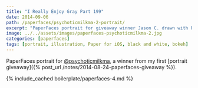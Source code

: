 ```yaml
---
title: "I Really Enjoy Gray Part 199"
date: 2014-09-06
path: /paperfaces/psychoticmilkma-2-portrait/
excerpt: "PaperFaces portrait for giveaway winner Jason C. drawn with Paper for iOS on an iPad."
image: ../../assets/images/paperfaces-psychoticmilkma-2.jpg
categories: [paperfaces]
tags: [portrait, illustration, Paper for iOS, black and white, bokeh]
---
```


PaperFaces portrait for [@psychoticmilkma](https://twitter.com/psychoticmilkma), a winner from my first [portrait giveaway]({% post_url /notes/2014-08-24-paperfaces-giveaway %}).

{% include_cached boilerplate/paperfaces-4.md %}
